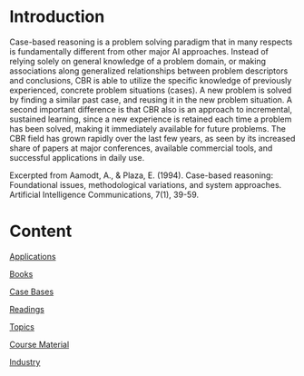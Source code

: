 # Introduction

Case-based reasoning is a problem solving paradigm that in many respects is fundamentally different from other major AI approaches. Instead of relying solely on general knowledge of a problem domain, or making associations along generalized relationships between problem descriptors and conclusions, CBR is able to utilize the specific knowledge of previously experienced, concrete problem situations (cases). A new problem is solved by finding a similar past case, and reusing it in the new problem situation. A second important difference is that CBR also is an approach to incremental, sustained learning, since a new experience is retained each time a problem has been solved, making it immediately available for future problems. The CBR field has grown rapidly over the last few years, as seen by its increased share of papers at major conferences, available commercial tools, and successful applications in daily use.

Excerpted from Aamodt, A., & Plaza, E. (1994). Case-based reasoning: Foundational issues, methodological variations, and system approaches. Artificial Intelligence Communications, 7(1), 39-59.

# Content

[Applications](./applications.md)

[Books](./books.md)

[Case Bases](./casebases.md)

[Readings](./readings.md)

[Topics](./topics.md)

[Course Material](./course_material.md)

[Industry](./industry.md)

